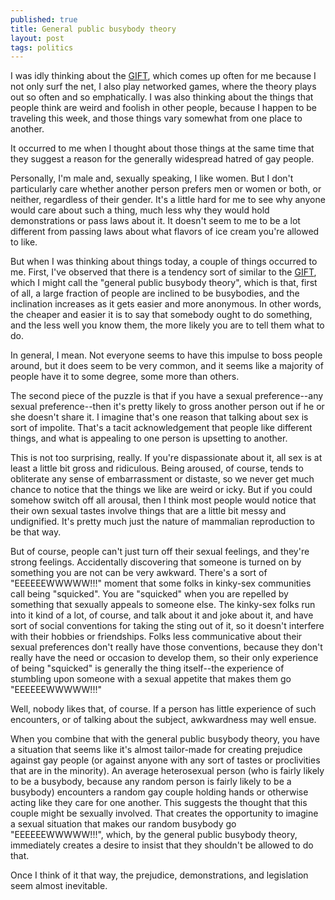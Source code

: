 ```yaml
---
published: true
title: General public busybody theory
layout: post
tags: politics
---
```


I was idly thinking about the
[GIFT](http://en.wikipedia.org/wiki/Penny_Arcade_(webcomic)#John_Gabriel.27s_.22Greater_Internet_Fuckwad_Theory.22),
which comes up often for me because I not only surf the net, I also
play networked games, where the theory plays out so often and so
emphatically. I was also thinking about the things that people think
are weird and foolish in other people, because I happen to be
traveling this week, and those things vary somewhat from one place to
another.

It occurred to me when I thought about those things at the same time
that they suggest a reason for the generally widespread hatred of gay
people.

Personally, I'm male and, sexually speaking, I like women. But I don't
particularly care whether another person prefers men or women or both,
or neither, regardless of their gender. It's a little hard for me to
see why anyone would care about such a thing, much less why they would
hold demonstrations or pass laws about it. It doesn't seem to me to be
a lot different from passing laws about what flavors of ice cream
you're allowed to like.

But when I was thinking about things today, a couple of things
occurred to me. First, I've observed that there is a tendency sort of
similar to the
[GIFT](http://en.wikipedia.org/wiki/Penny_Arcade_(webcomic)#John_Gabriel.27s_.22Greater_Internet_Fuckwad_Theory.22),
which I might call the "general public busybody theory", which is
that, first of all, a large fraction of people are inclined to be
busybodies, and the inclination increases as it gets easier and more
anonymous. In other words, the cheaper and easier it is to say that
somebody ought to do something, and the less well you know them, the
more likely you are to tell them what to do.

In general, I mean. Not everyone seems to have this impulse to boss
people around, but it does seem to be very common, and it seems like a
majority of people have it to some degree, some more than others.

The second piece of the puzzle is that if you have a sexual
preference--any sexual preference--then it's pretty likely to gross
another person out if he or she doesn't share it. I imagine that's one
reason that talking about sex is sort of impolite. That's a tacit
acknowledgement that people like different things, and what is
appealing to one person is upsetting to another.

This is not too surprising, really. If you're dispassionate about it,
all sex is at least a little bit gross and ridiculous. Being aroused,
of course, tends to obliterate any sense of embarrassment or distaste,
so we never get much chance to notice that the things we like are
weird or icky. But if you could somehow switch off all arousal, then I
think most people would notice that their own sexual tastes involve
things that are a little bit messy and undignified. It's pretty much
just the nature of mammalian reproduction to be that way.

But of course, people can't just turn off their sexual feelings, and
they're strong feelings. Accidentally discovering that someone is
turned on by something you are not can be very awkward. There's a sort
of "EEEEEEWWWWW!!!" moment that some folks in kinky-sex communities
call being "squicked". You are "squicked" when you are repelled by
something that sexually appeals to someone else. The kinky-sex folks
run into it kind of a lot, of course, and talk about it and joke about
it, and have sort of social conventions for taking the sting out of
it, so it doesn't interfere with their hobbies or friendships. Folks
less communicative about their sexual preferences don't really have
those conventions, because they don't really have the need or occasion
to develop them, so their only experience of being "squicked" is
generally the thing itself--the experience of stumbling upon someone
with a sexual appetite that makes them go "EEEEEEWWWWW!!!"

Well, nobody likes that, of course. If a person has little experience
of such encounters, or of talking about the subject, awkwardness may
well ensue.

When you combine that with the general public busybody theory, you
have a situation that seems like it's almost tailor-made for creating
prejudice against gay people (or against anyone with any sort of
tastes or proclivities that are in the minority). An average
heterosexual person (who is fairly likely to be a busybody, because
any random person is fairly likely to be a busybody) encounters a
random gay couple holding hands or otherwise acting like they care for
one another. This suggests the thought that this couple might be
sexually involved. That creates the opportunity to imagine a sexual
situation that makes our random busybody go "EEEEEEWWWWW!!!", which,
by the general public busybody theory, immediately creates a desire to
insist that they shouldn't be allowed to do that.

Once I think of it that way, the prejudice, demonstrations, and
legislation seem almost inevitable.
